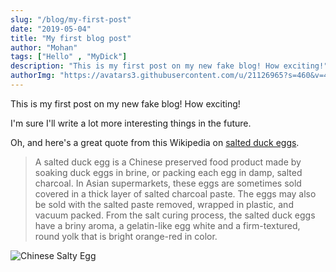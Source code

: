 ```yaml
---
slug: "/blog/my-first-post"
date: "2019-05-04"
title: "My first blog post"
author: "Mohan"
tags: ["Hello" , "MyDick"]
description: "This is my first post on my new fake blog! How exciting!"
authorImg: "https://avatars3.githubusercontent.com/u/21126965?s=460&v=4"
---
```


This is my first post on my new fake blog! How exciting!

I'm sure I'll write a lot more interesting things in the future.

Oh, and here's a great quote from this Wikipedia on
[salted duck eggs](http://en.wikipedia.org/wiki/Salted_duck_egg).

> A salted duck egg is a Chinese preserved food product made by soaking duck
> eggs in brine, or packing each egg in damp, salted charcoal. In Asian
> supermarkets, these eggs are sometimes sold covered in a thick layer of salted
> charcoal paste. The eggs may also be sold with the salted paste removed,
> wrapped in plastic, and vacuum packed. From the salt curing process, the
> salted duck eggs have a briny aroma, a gelatin-like egg white and a
> firm-textured, round yolk that is bright orange-red in color.

![Chinese Salty Egg](https://images.unsplash.com/photo-1562826772-be179f321470?ixlib=rb-1.2.1&ixid=eyJhcHBfaWQiOjEyMDd9&auto=format&fit=crop&w=400&q=80)
